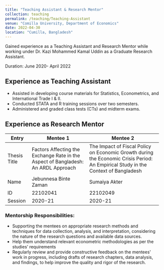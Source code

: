 ```yaml
---
title: "Teaching Assistant & Research Mentor"
collection: teaching
permalink: /teaching/Teaching-Assistant
venue: "Comilla University, Department of Economics"
date: 2022-04-30
location: "Cumilla, Bangladesh"
---
```

Gained experience as a Teaching Assistant and Research Mentor while working under Dr. Kazi Mohammed Kamal Uddin as a Graduate Research Assistant.

Duration: June 2020- April 2022

## Experience as Teaching Assistant
  *  Assisted in developing course materials for Statistics, Econometrics, and International Trade I & II.
  *  Conducted STATA and R training sessions over two semesters.
  *  Administered and graded class tests (CTs) and midterm exams.

## Experience as Research Mentor

| Entry             |                                   Mentee   1                                        |                                     Mentee 2                          |
| --------          |-------------------------------------------------------------------------------------|-----------------------------------------------------------------------|
| Thesis Title      | Factors Affecting the Exchange Rate in the Aspect of Bangladesh: An ARDL Approach   | The Impact of Fiscal Policy on Economic Growth during the Economic Crisis                                                                                                                   Period: An Empirical Study in the  Context of Bangladesh             |
| Name              | Jebunnesa Binte Zaman                                                               | Sumaiya Akter                                                         |
| ID                | 22102041                                                                            | 22102049                                                              |
| Session           | 2020-21                                                                             | 2020-21                                                               |


### Mentorship Responsibilities:
   *  Supporting  the mentees on appropriate research methods and techniques for data collection, analysis, and interpretation, considering the nature of the research questions and       available data sources.
   *  Help them understand relevant econometric methodologies as per the studies’ requirements 
   *  Regularly review and provide constructive feedback on the mentees' work in progress, including drafts of research chapters, data analysis, and findings, to help improve the              quality and rigor of the research.

